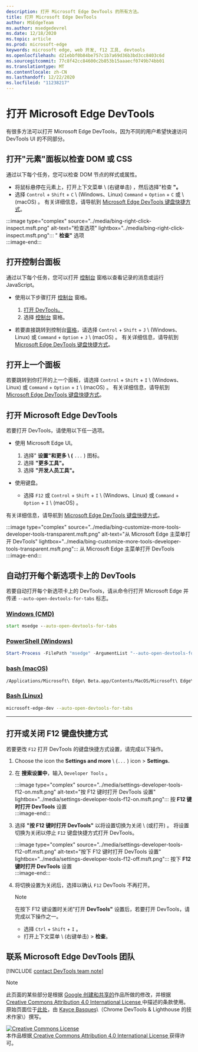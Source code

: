 ```yaml
---
description: 打开 Microsoft Edge DevTools 的所有方法。
title: 打开 Microsoft Edge DevTools
author: MSEdgeTeam
ms.author: msedgedevrel
ms.date: 12/18/2020
ms.topic: article
ms.prod: microsoft-edge
keywords: microsoft edge, web 开发, f12 工具, devtools
ms.openlocfilehash: d21ebbf0b84be757c1b7a69d36b3bd3cc8403c6d
ms.sourcegitcommit: 77c8f42cc84600c2b853b15aaaecf0749b74bb01
ms.translationtype: MT
ms.contentlocale: zh-CN
ms.lasthandoff: 12/22/2020
ms.locfileid: "11238217"
---
```

<!-- Copyright Kayce Basques 

   Licensed under the Apache License, Version 2.0 (the "License");
   you may not use this file except in compliance with the License.
   You may obtain a copy of the License at

       https://www.apache.org/licenses/LICENSE-2.0

   Unless required by applicable law or agreed to in writing, software
   distributed under the License is distributed on an "AS IS" BASIS,
   WITHOUT WARRANTIES OR CONDITIONS OF ANY KIND, either express or implied.
   See the License for the specific language governing permissions and
   limitations under the License. -->

# 打开 Microsoft Edge DevTools  

有很多方法可以打开 Microsoft Edge DevTools，因为不同的用户希望快速访问 DevTools UI 的不同部分。  

## 打开"元素"面板以检查 DOM 或 CSS  

通过以下每个任务，您可以检查 DOM 节点的样式或属性。

*   将鼠标悬停在元素上，打开上下文菜单 \ (右键单击\) ，然后选择"检查 **"。**  
*   选择 `Control` + `Shift` + `C` \ (Windows、Linux\) `Command` + `Option` + `C` 或 \ (macOS\) 。  有关详细信息，请导航到 [Microsoft Edge DevTools 键盘快捷方式][DevtoolsShortcutsIndex]。  

:::image type="complex" source="../media/bing-right-click-inspect.msft.png" alt-text="检查选项" lightbox="../media/bing-right-click-inspect.msft.png":::
   " **检查"** 选项  
:::image-end:::  

<!--See [Get Started With Viewing And Changing CSS][GetStartedCSS].  -->  

## 打开控制台面板  

通过以下每个任务，您可以打开 [控制台][DevtoolsConsoleIndex] 窗格以查看记录的消息或运行 JavaScript。  

*   使用以下步骤打开 [控制台][DevtoolsConsoleIndex] 窗格。  
    
    1.  [打开 DevTools。](#open-microsoft-edge-devtools)  
    1.  选择 [控制台][DevtoolsConsoleIndex] 窗格。  

*   若要直接跳转到控制台[窗格][DevtoolsConsoleIndex]，请选择 `Control` + `Shift` + `J` \ (Windows、Linux\) 或 `Command` + `Option` + `J` \ (macOS\) 。  有关详细信息，请导航到 [Microsoft Edge DevTools 键盘快捷方式][DevtoolsShortcutsIndex]。  

<!--See [Get Started With The Console][ConsoleGetStarted].  -->

## 打开上一个面板  

若要跳转到你打开的上一个面板，请选择 `Control` + `Shift` + `I` \ (Windows、Linux\) 或 `Command` + `Option` + `I` \ (macOS\) 。  有关详细信息，请导航到 [Microsoft Edge DevTools 键盘快捷方式][DevtoolsShortcutsIndex]。  

## 打开 Microsoft Edge DevTools  

若要打开 DevTools，请使用以下任一选项。  

*   使用 Microsoft Edge UI。  
    
    1.  选择" **设置"和更多 \ (** `...` \) 图标。  
    1.  选择 **"更多工具"。**  
    1.  选择 **"开发人员工具"。**  
    
*   使用键盘。  
    *   选择 `F12` 或 `Control` + `Shift` + `I` \ (Windows、Linux\) 或 `Command` + `Option` + `I` \ (macOS\) 。  

有关详细信息，请导航到 [Microsoft Edge DevTools 键盘快捷方式][DevtoolsShortcutsIndex]。  

:::image type="complex" source="../media/bing-customize-more-tools-developer-tools-transparent.msft.png" alt-text="从 Microsoft Edge 主菜单打开 DevTools" lightbox="../media/bing-customize-more-tools-developer-tools-transparent.msft.png":::
   从 Microsoft Edge 主菜单打开 DevTools  
:::image-end:::  

## 自动打开每个新选项卡上的 DevTools  

若要自动打开每个新选项卡上的 DevTools，请从命令行打开 Microsoft Edge 并传递 `--auto-open-devtools-for-tabs` 标志。  

### [Windows (CMD) ](#tab/cmd-Windows/)  

<a id="auto-open-devtools-command-line"></a>  

```cmd
start msedge --auto-open-devtools-for-tabs
```  

### [PowerShell (Windows) ](#tab/powershell-Windows/)  

<a id="auto-open-devtools-command-line"></a>  

```powershell
Start-Process -FilePath "msedge" -ArgumentList "--auto-open-devtools-for-tabs"
```  

### [bash (macOS) ](#tab/bash-macos/)  

<a id="auto-open-devtools-command-line"></a>  

```bash
/Applications/Microsoft\ Edge\ Beta.app/Contents/MacOS/Microsoft\ Edge\ Beta --auto-open-devtools-for-tabs
```  

### [Bash (Linux) ](#tab/bash-linux/)  

<a id="auto-open-devtools-command-line"></a>  

```bash
microsoft-edge-dev --auto-open-devtools-for-tabs
```  

* * *  

## 打开或关闭 F12 键盘快捷方式  

若要更改 `F12` 打开 DevTools 的键盘快捷方式设置，请完成以下操作。  

1.  Choose the icon the **Settings and more** \ (`...` \) icon > **Settings.**  
1.  在 **搜索设置中**，输入 `Developer Tools` 。  
    
    :::image type="complex" source="../media/settings-developer-tools-f12-on.msft.png" alt-text="按 F12 键时打开 DevTools 设置" lightbox="../media/settings-developer-tools-f12-on.msft.png":::
       按 **F12 键时打开 DevTools** 设置  
    :::image-end:::  
    
1.  选择 **"按 F12 键时打开 DevTools"** 以将设置切换为关闭 \ (或打开\) 。  将设置切换为关闭以停止 `F12` 键盘快捷方式打开 DevTools。  
    
    :::image type="complex" source="../media/settings-developer-tools-f12-off.msft.png" alt-text="按下 F12 键时打开 DevTools 设置" lightbox="../media/settings-developer-tools-f12-off.msft.png":::
       按下 **F12 键时打开 DevTools** 设置  
    :::image-end:::  
    
1.  将切换设置为关闭后，选择以确认 `F12` DevTools 不再打开。  
    
    > [!NOTE]
    > 在按下 F12 键设置时关闭"打开 **DevTools"** 设置后，若要打开 DevTools，请完成以下操作之一。  
    > 
    > *   选择 `Ctrl` + `Shift` + `I` 。  
    > *   打开上下文菜单 \ (右键单击\) > **检查**。  
    
## 联系 Microsoft Edge DevTools 团队  

[!INCLUDE [contact DevTools team note](../includes/contact-devtools-team-note.md)]  

<!-- links -->  

[DevtoolsConsoleIndex]: ../console/index.md "控制台概述 | Microsoft Docs"  
[DevtoolsShortcutsIndex]: ../shortcuts/index.md "Microsoft Edge DevTools 键盘快捷方式 |Microsoft Docs"  

<!--[ConsoleGetStarted]: /microsoft-edge/devtools-guide-chromium/console/get-started ""  -->  
<!--[GetStartedCSS]: /microsoft-edge/devtools-guide-chromium/css "CSS"  -->

> [!NOTE]
> 此页面的某些部分是根据 [Google 创建和共享的][GoogleSitePolicies]作品所做的修改，并根据[ Creative Commons Attribution 4.0 International License ][CCA4IL]中描述的条款使用。  
> 原始页面位于[此处](https://developers.google.com/web/tools/chrome-devtools/open)，由 [Kayce Basques][KayceBasques]\（Chrome DevTools \& Lighthouse 的技术作家\）撰写。  

[![Creative Commons License][CCby4Image]][CCA4IL]  
本作品根据[ Creative Commons Attribution 4.0 International License ][CCA4IL]获得许可。  

[CCA4IL]: https://creativecommons.org/licenses/by/4.0  
[CCby4Image]: https://i.creativecommons.org/l/by/4.0/88x31.png  
[GoogleSitePolicies]: https://developers.google.com/terms/site-policies  
[KayceBasques]: https://developers.google.com/web/resources/contributors/kaycebasques  
